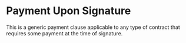 # Payment Upon Signature

This is a generic payment clause applicable to any type of contract that requires some payment at the time of signature.

